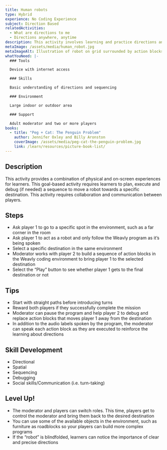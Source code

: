 ```yaml
---
title: Human robots
type: Hybrid
experience: No Coding Experience
subject: Direction Based
relatedActivities:
  - What are directions to me
  - Directions anywhere, anytime
description: This activity involves learning and practice directions and sequencing.
metaImage: /assets/media/human_robot.jpg
metaImageAlt: Illustration of robot on grid surrounded by action blocks
whatYouNeed: |-
  ### Tools

  Device with internet access

  ### Skills

  Basic understanding of directions and sequencing

  ### Environment

  Large indoor or outdoor area

  ### Support

  Adult moderator and two or more players
books:
  - title: "Peg + Cat: The Penguin Problem"
    author: Jennifer Oxley and Billy Aronston
    coverImage: /assets/media/peg-cat-the-penguin-problem.jpg
    link: /learn/resources/picture-book-list/
---
```

## Description

This activity provides a combination of physical and on-screen experiences for learners. This goal-based activity requires learners to plan, execute and debug (if needed) a sequence to move a robot towards a specific destination. This activity requires collaboration and communication between players.

## Steps

* Ask player 1 to go to a specific spot in the environment, such as a far corner in the room
* Ask player 1 to act as a robot and only follow the Weavly program as it’s being spoken
* Select a specific destination in the same environment
* Moderator works with player 2 to build a sequence of action blocks in the Weavly coding environment to bring player 1 to the selected destination
* Select the “Play” button to see whether player 1 gets to the final destination or not

## Tips

* Start with straight paths before introducing turns
* Reward both players if they successfully complete the mission
* Moderator can pause the program and help player 2 to debug and replace action blocks that moves player 1 away from the destination
* In addition to the audio labels spoken by the program, the moderator can speak each action block as they are executed to reinforce the learning about directions

## Skill Development

* Directional
* Spatial
* Sequencing
* Debugging
* Social skills/Communication (i.e. turn-taking)

## Level Up!

* The moderator and players can switch roles. This time, players get to control the moderator and bring them back to the desired destination
* You can use some of the available objects in the environment, such as furniture as roadblocks so your players can build more complex programs
* If the “robot” is blindfolded, learners can notice the importance of clear and precise directions